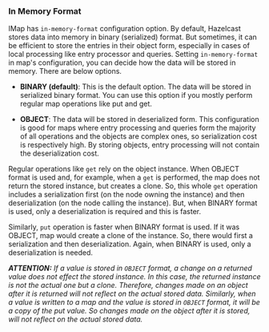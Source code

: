 



### In Memory Format

IMap has `in-memory-format` configuration option. By default, Hazelcast stores data into memory in binary (serialized) format. But sometimes, it can be efficient to store the entries in their object form, especially in cases of local processing like entry processor and queries. Setting `in-memory-format` in map's configuration, you can decide how the data will be stored in memory. There are below options.

-   **BINARY (default)**: This is the default option. The data will be stored in serialized binary format. You can use this option if you mostly perform regular map operations like put and get.

-   **OBJECT**: The data will be stored in deserialized form. This configuration is good for maps where entry processing and queries form the majority of all operations and the objects are complex ones, so serialization cost is respectively high. By storing objects, entry processing will not contain the deserialization cost.


Regular operations like `get` rely on the object instance. When OBJECT format is used and, for example, when a `get` is performed, the map does not return the stored instance, but creates a clone. So, this whole `get` operation includes a serialization first (on the node owning the instance) and then deserialization (on the node calling the instance). But, when BINARY format is used, only a deserialization is required and this is faster.

Similarly, `put` operation is faster when BINARY format is used. If it was OBJECT, map would create a clone of the instance. So, there would first a serialization and then deserialization. Again, when BINARY is used, only a deserialization is needed.


***ATTENTION:*** *If a value is stored in `OBJECT` format, a change on a returned value does not effect the stored instance. In this case, the returned instance is not the actual one but a clone. Therefore, changes made on an object after it is returned will not reflect on the actual stored data. Similarly, when a value is written to a map and the value is stored in `OBJECT` format, it will be a copy of the put value. So changes made on the object after it is stored, will not reflect on the actual stored data.*